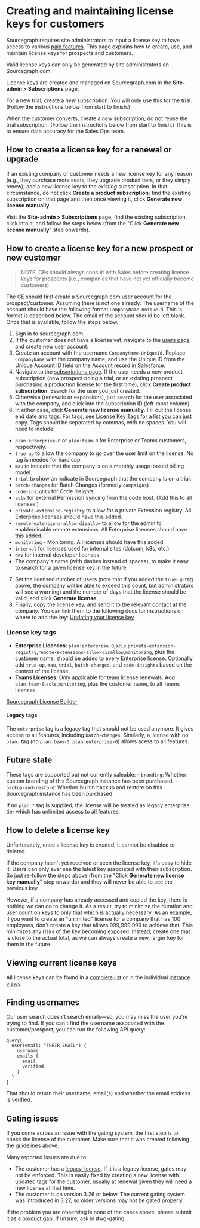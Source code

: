 # Creating and maintaining license keys for customers

Sourcegraph requires site administrators to input a license key to have access to various [paid features](https://about.sourcegraph.com/pricing). This page explains how to create, use, and maintain license keys for prospects and customers.

Valid license keys can only be generated by site administrators on Sourcegraph.com.

License keys are created and managed on Sourcegraph.com in the **Site-admin > Subscriptions** page.

For a new trial, create a _new_ subscription. You will only use this for the trial. (Follow the instructions below from start to finish.)

When the customer converts, create a _new_ subscription; do not reuse the trial subscription. (Follow the instructions below from start to finish.) This is to ensure data accuracy for the Sales Ops team.

## How to create a license key for a renewal or upgrade

If an existing company or customer needs a new license key for any reason (e.g., they purchase more seats, they upgrade product tiers, or they simply renew), add a new license key to the _existing_ subscription. In that circumstance, do not click **Create a product subscription**; find the existing subscription on that page and then once viewing it, click **Generate new license manually**.

Visit the **Site-admin > Subscriptions** page, find the existing subscription, click into it, and follow the steps below (from the "Click **Generate new license manually**" step onwards).

## How to create a license key for a new prospect or new customer

> NOTE: CEs should always consult with Sales before creating license keys for prospects (i.e., companies that have not yet officially become customers).

The CE should first create a Sourcegraph.com user account for the prospect/customer. Assuming there is not one already. The username of the account should have the following format `CompanyName-UniqueId`. This is format is described below. The email of the account should be left blank. Once that is available, follow the steps below.

1. Sign in to sourcegraph.com.
2. If the customer does not have a license yet, navigate to the [users page](https://sourcegraph.com/site-admin/users) and create new user account.
3. Create an account with the username `CompanyName-UniqueId`. Replace `CompanyName` with the company name, and use the Unique ID from the Unique Account ID field on the Account record in Salesforce.
4. Navigate to the [subscriptions page](https://sourcegraph.com/site-admin/dotcom/product/subscriptions). If the user needs a new product subscription (new prospect doing a trial, or an existing prospect purchasing a production license for the first time), click **Create product subscription**. Search for the user you just created.
5. Otherwise (renewals or expansions), just search for the user associated with the company, and click into the subscription ID (left-most column).
6. In either case, click **Generate new license manually**. Fill out the license end date and tags. For tags, see [License Key Tags](#license-key-tags) for a list you can just copy. Tags should be separated by commas, with no spaces. You will need to include:

- `plan:enterprise-0` or `plan:team-0` for Enterprise or Teams customers, respectively.
- `true-up` to allow the company to go over the user limit on the license. No tag is needed for hard cap.
- `mau` to indicate that the company is on a monthly usage-based billing model.
- `trial` to show an indicate in Sourcegraph that the company is on a trial.
- `batch-changes` for Batch Changes (formerly `campaigns`)
- `code-insights` for Code Insights
- `acls` for external Permission syncing from the code host. (Add this to all licenses.)
- `private-extension-registry` to allow for a private Extension registry. All Enterprise licenses should have this added.
- `remote-extensions-allow-disallow` to allow for the admin to enable/disable remote extensions. All Enterprise licenses should have this added.
- `monitoring` - Monitoring. All licenses should have this added.
- `internal` for licenses used for internal sites (dotcom, k8s, etc.)
- `dev` for internal developer licenses
- The company's name (with dashes instead of spaces), to make it easy to search for a given license key in the future.

7. Set the licensed number of users (note that if you added the `true-up` tag above, the company will be able to exceed this count, but administrators will see a warning) and the number of days that the license should be valid, and click **Generate license**.
8. Finally, copy the license key, and send it to the relevant contact at the company. You can link them to the following docs for instructions on where to add the key: [Updating your license key](https://docs.sourcegraph.com/admin/subscriptions#updating-your-license-key) 

### License key tags

- **Enterprise Licenses**: `plan:enterprise-0`,`acls`,`private-extension-registry`,`remote-extensions-allow-disallow`,`monitoring`, plus the customer name, should be added to every Enterprise license. Optionally add `true-up`, `mau`, `trial`, `batch-changes`, and `code-insights` based on the context of the license.
- **Teams Licenses**: Only applicable for team license renewals. Add `plan:team-0`,`acls`,`monitoring`, plus the customer name, to all Teams licenses.

[Sourcegraph License Builder](https://docs.google.com/spreadsheets/d/1F7ifjLEiFi86JOLXeT7U_BuhC-gFAtFH3ol3zFYtPyg/edit#gid=0)

#### Legacy tags

The `enterprise` tag is a legacy tag that should not be used anymore. It gives access to all features, including `batch-changes`. Similarly, a license with no `plan:` tag (no `plan:team-0`, `plan:enterprise-0`) allows acess to all features.

## Future state

These tags are supported but not currently saleable: - `branding`: Whether custom branding of this Sourcegraph instance has been purchased. - `backup-and-restore`: Whether builtin backup and restore on this Sourcegraph instance has been purchased.

If no `plan:*` tag is supplied, the license will be treated as legacy enterprise tier which has unlimited access to all features.

## How to delete a license key

Unfortunately, once a license key is created, it cannot be disabled or deleted.

If the company hasn't yet received or seen the license key, it's easy to hide it. Users can only ever see the latest key associated with their subscription. So just re-follow the steps above (from the "Click **Generate new license key manually**" step onwards) and they will never be able to see the previous key.

However, if a company has already accessed and copied the key, there is nothing we can do to change it. As a result, try to minimize the duration and user count on keys to only that which is actually necessary. As an example, if you want to create an "unlimited" license for a company that has 100 employees, don't create a key that allows 999,999,999 to achieve that. This minimizes any risks of the key becoming exposed. Instead, create one that is close to the actual total, as we can always create a new, larger key for them in the future.

## Viewing current license keys

All license keys can be found in a [complete list](https://sourcegraph.looker.com/looks/635) or in the individual [instance views](https://sourcegraph.looker.com/dashboards/94).

## Finding usernames

Our user search doesn't search emails—so, you may miss the user you're trying to find. If you can't find the username associated with the customer/prospect, you can run the following API query:

```
query{
  user(email: "THEIR EMAIL") {
    username
    emails {
      email
      verified
    }
  }
}
```

That should return their username, email(s) and whether the email address is verified.

## Gating issues

If you come across an issue with the gating system, the first step is to check the license of the customer. Make sure that it was created following the guidelines above.

Many reported issues are due to:

- The customer has a [legacy license](#legacy-tags). If it is a legacy license, gates may not be enforced. This is easily fixed by creating a new license with updated tags for the customer, usually at renewal given they will need a new license at that time.
- The customer is on version 3.26 or below. The current gating system was introduced in 3.27, so older versions may not be gated properly.

If the problem you are observing is none of the cases above, please submit it as a [product gap](https://sourcegraph2020.lightning.force.com/lightning/r/Dashboard/01Z5b0000015UGhEAM/view?queryScope=userFolders). If unsure, ask in #wg-gating.
